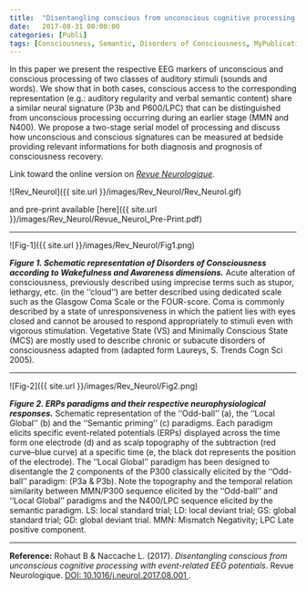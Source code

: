 ```yaml
---
title:  "Disentangling conscious from unconscious cognitive processing with event-related EEG potentials"
date:   2017-08-31 00:00:00
categories: [Publi]
tags: [Consciousness, Semantic, Disorders of Consciousness, MyPublications]
---
```


In this paper we present the respective EEG markers of unconscious and conscious processing of two classes of auditory stimuli (sounds and words).
We show that in both cases, conscious access to the corresponding representation (e.g.: auditory regularity and verbal semantic content) share a similar neural signature (P3b and P600/LPC) that can be distinguished from unconscious processing occurring during an earlier stage (MMN and N400). We propose a two-stage serial model of processing and discuss how unconscious and conscious signatures can be measured at bedside providing relevant informations for both diagnosis and prognosis of consciousness recovery.

Link toward the online version on [*Revue Neurologique*](http://dx.doi.org/10.1016/j.neurol.2017.08.001).

![Rev_Neurol]({{ site.url }}/images/Rev_Neurol/Rev_Neurol.gif)

and pre-print available [here]({{ site.url }}/images/Rev_Neurol/Revue_Neurol_Pre-Print.pdf)

---
![Fig-1]({{ site.url }}/images/Rev_Neurol/Fig1.png)

***Figure 1. Schematic representation of Disorders of Consciousness according to Wakefulness and Awareness dimensions.*** Acute alteration of consciousness, previously described using imprecise terms such as stupor, lethargy, etc. (in the ‘‘cloud’’) are better described using dedicated scale such as the Glasgow Coma Scale or the FOUR-score. Coma is commonly described by a state of unresponsiveness in which the patient lies with eyes closed and cannot be aroused to respond appropriately to stimuli even with vigorous stimulation. Vegetative State (VS) and Minimally Conscious State (MCS) are mostly used to describe chronic or subacute disorders of consciousness adapted from (adapted form Laureys, S. Trends Cogn Sci 2005).


---
![Fig-2]({{ site.url }}/images/Rev_Neurol/Fig2.png)

***Figure 2. ERPs paradigms and their respective neurophysiological responses.*** Schematic representation of the ‘‘Odd-ball’’ (a), the ‘‘Local Global’’ (b) and the ‘‘Semantic priming’’ (c) paradigms. Each paradigm elicits specific event-related potentials (ERPs) displayed across the time form one electrode (d) and as scalp topography of the subtraction (red curve–blue curve) at a specific time (e, the black dot represents the position of the electrode). The ‘‘Local Global’’ paradigm has been designed to disentangle the 2 components of the P300 classically elicited by the ‘‘Odd-ball’’ paradigm: (P3a & P3b). Note the topography and the temporal relation similarity between MMN/P300 sequence elicited by the ‘‘Odd-ball’’ and ‘‘Local Global’’ paradigms and the N400/LPC sequence elicited by the semantic paradigm. LS: local standard trial; LD: local deviant trial; GS: global standard trial; GD: global deviant trial. MMN: Mismatch Negativity; LPC Late positive component.

---

**Reference:** Rohaut B & Naccache L. (2017). *Disentangling conscious from unconscious cognitive processing with event-related EEG potentials*. Revue Neurologique.  [DOI: 10.1016/j.neurol.2017.08.001 ](http://dx.doi.org/10.1016/j.neurol.2017.08.001).
